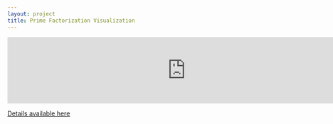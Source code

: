 ```yaml
---
layout: project
title: Prime Factorization Visualization
---
```


<iframe src="http://glimmer.rstudio.com/jeanrobert/PFV/" frameborder=0 width="800" seamless></iframe>

[Details available here](http://jean-robert.github.com/2012/11/20/prime-factorization-visualization.html)